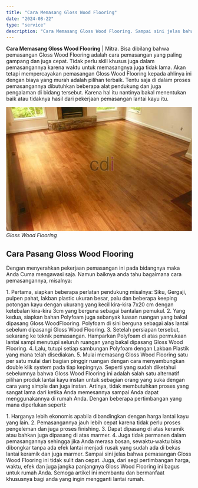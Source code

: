 ```yaml
---
title: "Cara Memasang Gloss Wood Flooring"
date: "2024-08-22"
type: "service"
description: "Cara Memasang Gloss Wood Flooring. Sampai sini jelas bahwa pemasangan Gloss Wood Flooring ini tidak sulit dan cepat. Juga, dari segi pertimbangan harga, wakt..."
---
```


**Cara Memasang Gloss Wood Flooring** | Mitra. Bisa dibilang bahwa pemasangan Gloss Wood Flooring adalah cara pemasangan yang paling gampang dan juga cepat. Tidak perlu skill khusus juga dalam pemasangannya karena waktu untuk memasangnya juga tidak lama. Akan tetapi mempercayakan pemasangan Gloss Wood Flooring kepada ahlinya ini dengan biaya yang murah adalah pilihan terbaik. Tentu saja di dalam proses pemasangannya dibutuhkan beberapa alat pendukung dan juga pengalaman di bidang tersebut. Karena hal itu nantinya bakal menentukan baik atau tidaknya hasil dari pekerjaan pemasangan lantai kayu itu.

![Gloss Wood Flooring](/images/blog/glass-wood-flooring.jpg)
*Gloss Wood Flooring*

 ## Cara Pasang Gloss Wood Flooring
    
Dengan menyerahkan pekerjaan pemasangan ini pada bidangnya maka Anda Cuma mengawasi saja. Namun baiknya anda tahu bagaimana cara pemasangannya, misalnya:

1\. Pertama, siapkan beberapa perlatan pendukung misalnya: Siku, Gergaji, pulpen pahat, lakban plastic ukuran besar, palu dan beberapa keeping potongan kayu dengan ukurang yang kecil kira-kira 7x20 cm dengan ketebalan kira-kira 3cm yang berguna sebagai bantalan pemukul.
2\. Yang kedua, siapkan bahan Polyfoam juga sebanyak luasan ruangan yang bakal dipasang Gloss WoodFlooring. Polyfoam di sini berguna sebagai alas lantai sebelum dipasangi Gloss Wood Flooring.
3\. Setelah persiapan tersebut, sekarang ke teknik pemasangan. Hamparkan Polyfoam di atas permukaan lantai sampi menutupi seluruh ruangan yang bakal dipasang Gloss Wood Flooring.
4\. Lalu, tutupi setiap sambungan Polyfoam dengan Lakban Plastik yang mana telah disediakan.
5\. Mulai memasang Gloss Wood Flooring satu per satu mulai dari bagian pinggir ruangan dengan cara menyambungkan double klik system pada tiap kepingnya.
Seperti yang sudah diketahui sebelumnya bahwa Gloss Wood Flooring ini adalah salah satu alternatif pilihan produk lantai kayu instan untuk sebagian orang yang suka dengan cara yang simple dan juga instan. Artinya, tidak membutuhkan proses yang sangat lama dari ketika Anda memesannya sampai Anda dapat menggunakannya di rumah Anda. Dengan beberapa pertimbangan yang mana diperlukan seperti:

1\. Harganya lebih ekonomis apabila dibandingkan dengan harga lantai kayu yang lain.
2\. Pemasangannya jauh lebih cepat karena tidak perlu proses pengeleman dan juga proses finishing.
3\. Dapat dipasang di atas keramik atau bahkan juga dipasang di atas marmer.
4\. Juga tidak permanen dalam pemasangannya sehingga jika Anda merasa bosan, sewaktu-waktu bisa dibongkar tanpa ada efek lantai menjadi rusak yang sudah ada di bekas lantai keramik dan juga marmer.
Sampai sini jelas bahwa pemasangan Gloss Wood Flooring ini tidak sulit dan cepat. Juga, dari segi pertimbangan harga, waktu, efek dan juga jangka panjangnya Gloss Wood Flooring ini bagus untuk rumah Anda. Semoga artikel ini membantu dan bermanfaat khususnya bagi anda yang ingin mengganti lantai rumah.
